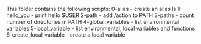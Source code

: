 This folder contains the following scripts:
0-alias - create an alias ls
1-hello_you - print hello $USER
2-path - add /action to PATH
3-paths - count number of directories in PATH
4-global_variables - list environmental variables
5-local_variable - list environmental, local variables and functions
6-create_local_variable - create a local variable
